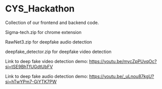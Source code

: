 # CYS_Hackathon

Collection of our frontend and backend code.

Sigma-tech.zip for chrome extension

RawNet3.zip for deepfake audio detection

deepfake_detector.zip for deepfake video detection

Link to deep fake video detection demo: https://youtu.be/mycZpPUvqOc?si=tSE9BhTfUGdtUbFV

Link to deep fake audio detection demo: https://youtu.be/_uLnou87kgU?si=hTwYPm7-GiYTK7PW
